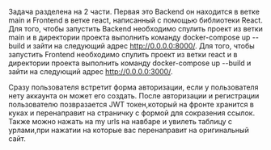 Задача разделена на 2 части. Первая это Backend он находится в ветке main и Frontend в ветке react, написанный с помощью библиотеки React.
Для того, чтобы запустить Backend необходимо спулить проект из ветки main и в директории проекта выполнить команду docker-compose up --build и зайти на следующий адрес http://0.0.0.0:8000/.
Для того, чтобы запустить Frontend необходимо спулить проект из ветки react и в директории проекта выполнить команду docker-compose up --build и зайти на следующий адрес http://0.0.0.0:3000/.


Сразу пользователя встретит форма авторизации, если у пользователя нету аккаунта он может его создать. После авторизации и регистрации пользователю позвразается JWT токен,который на фронте хранится в куках и перенаправит на страничку с формой для сокразения ссылок.
Также можно нажать на my urls на навбаре и увилеть таблицу с урлами,при нажатии на которые вас перенаправит на оригинальный сайт.
